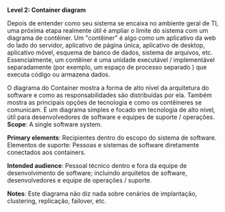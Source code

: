 **Level 2: Container diagram**

Depois de entender como seu sistema se encaixa no ambiente geral de TI, uma próxima etapa realmente útil é ampliar o limite do sistema com um diagrama de contêiner. Um "contêiner" é algo como um aplicativo da web do lado do servidor, aplicativo de página única, aplicativo de desktop, aplicativo móvel, esquema de banco de dados, sistema de arquivos, etc. Essencialmente, um contêiner é uma unidade executável / implementável separadamente (por exemplo, um espaço de processo separado ) que executa código ou armazena dados.

O diagrama do Container mostra a forma de alto nível da arquitetura do software e como as responsabilidades são distribuídas por ela. Também mostra as principais opções de tecnologia e como os contêineres se comunicam. É um diagrama simples e focado em tecnologia de alto nível, útil para desenvolvedores de software e equipes de suporte / operações.
**Scope**: A single software system.

**Primary elements**: Recipientes dentro do escopo do sistema de software.
Elementos de suporte: Pessoas e sistemas de software diretamente conectados aos containers.

**Intended audience**: Pessoal técnico dentro e fora da equipe de desenvolvimento de software; incluindo arquitetos de software, desenvolvedores e equipe de operações / suporte.

**Notes**: Este diagrama não diz nada sobre cenários de implantação, clustering, replicação, failover, etc.